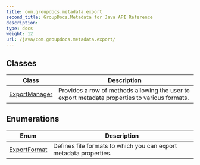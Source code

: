 ```yaml
---
title: com.groupdocs.metadata.export
second_title: GroupDocs.Metadata for Java API Reference
description: 
type: docs
weight: 12
url: /java/com.groupdocs.metadata.export/
---
```


## Classes

| Class | Description |
| --- | --- |
| [ExportManager](../com.groupdocs.metadata.export/exportmanager) | Provides a row of methods allowing the user to export metadata properties to various formats. |

## Enumerations

| Enum | Description |
| --- | --- |
| [ExportFormat](../com.groupdocs.metadata.export/exportformat) | Defines file formats to which you can export metadata properties. |
